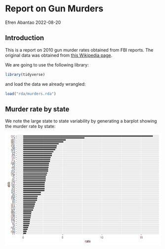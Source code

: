 # Report on Gun Murders

Efren Abantao 2022-08-20

## Introduction

This is a report on 2010 gun murder rates obtained from FBI reports. The original data was obtained from [this Wikipedia page](https://en.wikipedia.org/wiki/Murder_in_the_United_States_by_state).

We are going to use the following library:

``` r
library(tidyverse)
```

and load the data we already wrangled:

``` r
load("rda/murders.rda")
```

## Murder rate by state

We note the large state to state variability by generating a barplot showing the murder rate by state:

![](report_files/figure-gfm/murder-rate-by-state-1.png)<!-- -->
